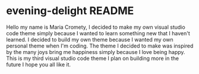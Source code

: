 # evening-delight README

Hello my name is Maria Cromety, I decided to make my own visual studio code theme simply because I wanted to learn something new that I haven't learned. I decided to build my own theme because I wanted my own personal theme when I'm coding. The theme I decided to make was inspired by the many joys bring me happiness simply because I love being happy. This is my third visual studio code theme I plan on building more in the future I hope you all like it.
